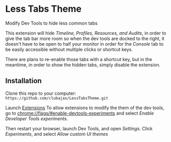 # Less Tabs Theme

Modify Dev Tools to hide less common tabs

This extension will hide *Timeline, Profiles, Resources, and Audits*, in order to give the tab bar more room so when the dev tools are docked to the right, it doesn't have to be open to half your monitor in order for the *Console* tab to be easily accessible without multiple clicks or shortcut keys.

There are plans to re-enable those tabs with a shortcut key, but in the meantime, in order to show the hidden tabs, simply disable the extension.

## Installation

Clone this repo to your computer: `https://github.com/clubajax/LessTabsTheme.git`

Launch [Extensions](chrome://extensions/)
To allow extensions to modify the them of the dev tools, go to [chrome://flags/#enable-devtools-experiments](chrome://flags/#enable-devtools-experiments) and select *Enable Developer Tools experiments*.

Then restart your browser, launch Dev Tools, and open *Settings*. Click *Experiments*, and select *Allow custom UI themes*